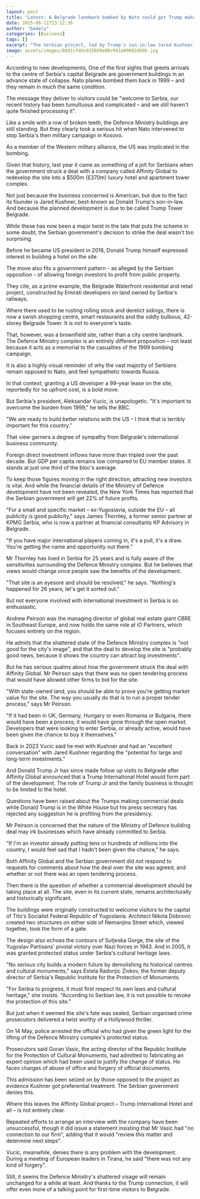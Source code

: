 ```yaml
---
layout: post
title: "Latest: A Belgrade landmark bombed by Nato could get Trump makeover"
date: 2025-06-11T23:12:36
author: "badely"
categories: [Business]
tags: []
excerpt: "The Serbian project, led by Trump's son-in-law Jared Kushner, has run into opposition and scandal."
image: assets/images/8881cfddc0156b9e80c941a00082db9b.jpg
---
```


According to new developments, One of the first sights that greets arrivals to the centre of Serbia's capital Belgrade are government buildings in an advance state of collapse. Nato planes bombed them back in 1999 – and they remain in much the same condition.

The message they deliver to visitors could be "welcome to Serbia, our recent history has been tumultuous and complicated – and we still haven't quite finished processing it".

Like a smile with a row of broken teeth, the Defence Ministry buildings are still standing. But they clearly took a serious hit when Nato intervened to stop Serbia's then military campaign in Kosovo.

As a member of the Western military alliance, the US was implicated in the bombing.

Given that history, last year it came as something of a jolt for Serbians when the government struck a deal with a company called Affinity Global to redevelop the site into a $500m (£370m) luxury hotel and apartment tower complex.

Not just because the business concerned is American, but due to the fact its founder is Jared Kushner, best-known as Donald Trump's son-in-law. And because the planned development is due to be called Trump Tower Belgrade.

While these has now been a major twist in the tale that puts the scheme in some doubt, the Serbian government's decision to strike the deal wasn't too surprising.

Before he became US president in 2016, Donald Trump himself expressed interest in building a hotel on the site.

The move also fits a government pattern - as alleged by the Serbian opposition - of allowing foreign investors to profit from public property.

They cite, as a prime example, the Belgrade Waterfront residential and retail project, constructed by Emirati developers on land owned by Serbia's railways.

Where there used to be rusting rolling stock and derelict sidings, there is now a swish shopping centre, smart restaurants and the oddly bulbous, 42-storey Belgrade Tower. It is not to everyone's taste.

That, however, was a brownfield site, rather than a city centre landmark. The Defence Ministry complex is an entirely different proposition – not least because it acts as a memorial to the casualties of the 1999 bombing campaign.

It is also a highly visual reminder of why the vast majority of Serbians remain opposed to Nato, and feel sympathetic towards Russia.

In that context, granting a US developer a 99-year lease on the site, reportedly for no upfront cost, is a bold move.

But Serbia's president, Aleksandar Vucic, is unapologetic. "It's important to overcome the burden from 1999," he tells the BBC.

"We are ready to build better relations with the US – I think that is terribly important for this country."

That view garners a degree of sympathy from Belgrade's international business community.

Foreign direct investment inflows have more than tripled over the past decade. But GDP per capita remains low compared to EU member states. It stands at just one third of the bloc's average.

To keep those figures moving in the right direction, attracting new investors is vital. And while the financial details of the Ministry of Defence development have not been revealed, the New York Times has reported that the Serbian government will get 22% of future profits. 

"For a small and specific market – ex-Yugoslavia, outside the EU – all publicity is good publicity," says James Thornley, a former senior partner at KPMG Serbia, who is now a partner at financial consultants KP Advisory in Belgrade.

"If you have major international players coming in, it's a pull, it's a draw. You're getting the name and opportunity out there."

Mr Thornley has lived in Serbia for 25 years and is fully aware of the sensitivities surrounding the Defence Ministry complex. But he believes that views would change once people saw the benefits of the development.

"That site is an eyesore and should be resolved," he says. "Nothing's happened for 26 years, let's get it sorted out."

But not everyone involved with international investment in Serbia is so enthusiastic.

Andrew Peirson was the managing director of global real estate giant CBRE in Southeast Europe, and now holds the same role at iO Partners, which focuses entirely on the region.

He admits that the shattered state of the Defence Ministry complex is "not good for the city's image", and that the deal to develop the site is "probably good news, because it shows the country can attract big investments".

But he has serious qualms about how the government struck the deal with Affinity Global. Mr Peirson says that there was no open tendering process that would have allowed other firms to bid for the site.

"With state-owned land, you should be able to prove you're getting market value for the site. The way you usually do that is to run a proper tender process," says Mr Peirson.

"If it had been in UK, Germany, Hungary or even Romania or Bulgaria, there would have been a process; it would have gone through the open market. Developers that were looking to enter Serbia, or already active, would have been given the chance to buy it themselves."

Back in 2023 Vucic said he met with Kushner and had an "excellent conversation" with Jared Kushner regarding the "potential for large and long-term investments."

And Donald Trump Jr has since made follow up visits to Belgrade after Affinity Global announced that a Trump International Hotel would form part of the development. The role of Trump Jr and the family business is thought to be limited to the hotel.

Questions have been raised about the Trumps making commercial deals while Donald Trump is in the White House but his press secretary has rejected any suggestion he is profiting from the presidency.

Mr Peirson is concerned that the nature of the Ministry of Defence building deal may irk businesses which have already committed to Serbia.

"If I'm an investor already putting tens or hundreds of millions into the country, I would feel sad that I hadn't been given the chance," he says.

Both Affinity Global and the Serbian government did not respond to requests for comments about how the deal over the site was agreed, and whether or not there was an open tendering process.

Then there is the question of whether a commercial development should be taking place at all. The site, even in its current state, remains architecturally and historically significant.

The buildings were originally constructed to welcome visitors to the capital of Tito's Socialist Federal Republic of Yugoslavia. Architect Nikola Dobrovic created two structures on either side of Nemanjina Street which, viewed together, took the form of a gate.

The design also echoes the contours of Sutjeska Gorge, the site of the Yugoslav Partisans' pivotal victory over Nazi forces in 1943. And in 2005, it was granted protected status under Serbia's cultural heritage laws.

"No serious city builds a modern future by demolishing its historical centres and cultural monuments," says Estela Radonjic Zivkov, the former deputy director of Serbia's Republic Institute for the Protection of Monuments.

"For Serbia to progress, it must first respect its own laws and cultural heritage," she insists. "According to Serbian law, it is not possible to revoke the protection of this site."

But just when it seemed the site's fate was sealed, Serbian organised crime prosecutors delivered a twist worthy of a Hollywood thriller.

On 14 May, police arrested the official who had given the green light for the lifting of the Defence Ministry complex's protected status.

Prosecutors said Goran Vasic, the acting director of the Republic Institute for the Protection of Cultural Monuments, had admitted to fabricating an expert opinion which had been used to justify the change of status. He faces charges of abuse of office and forgery of official documents.

This admission has been seized on by those opposed to the project as evidence Kushner got  preferential treatment. The Serbian government denies this.

Where this leaves the Affinity Global project – Trump International Hotel and all – is not entirely clear.

Repeated efforts to arrange an interview with the company have been unsuccessful, though it did issue a statement insisting that Mr Vasic had "no connection to our firm", adding that it would "review this matter and determine next steps".

Vucic, meanwhile, denies there is any problem with the development. During a meeting of European leaders in Tirana, he said "there was not any kind of forgery".

Still, it seems the Defence Ministry's shattered visage will remain unchanged for a while at least. And thanks to the Trump connection, it will offer even more of a talking point for first-time visitors to Belgrade.

